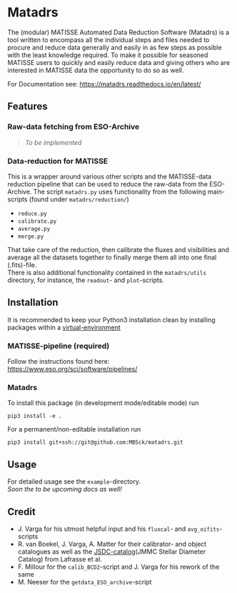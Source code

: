 # Matadrs
The (modular) MATISSE Automated Data Reduction Software (Matadrs) is a tool written to
encompass all the individual steps and files needed to procure and reduce data generally
and easily in as few steps as possible with the least knowledge required. To make it
possible for seasoned MATISSE users to quickly and easily reduce data and giving others
who are interested in MATISSE data the opportunity to do so as well.

For Documentation see: https://matadrs.readthedocs.io/en/latest/

## Features
### Raw-data fetching from ESO-Archive
> _To be implemented_

### Data-reduction for MATISSE
This is a wrapper around various other scripts and the MATISSE-data reduction pipeline
that can be used to reduce the raw-data from the ESO-Archive.
The script `matadrs.py` uses functionality from the following main-scripts (found under `matadrs/reduction/`)
* `reduce.py`
* `calibrate.py`
* `average.py`
* `merge.py`

That take care of the reduction, then calibrate the fluxes and visibilities and average
all the datasets together to finally merge them all into one final (.fits)-file.<br>
There is also additional functionality contained in the `matadrs/utils` directory, for
instance, the  `readout`- and `plot`-scripts.

## Installation
It is recommended to keep your Python3 installation clean by installing packages within a
[virtual-environment](#virtual-enviroment-setup)

### MATISSE-pipeline (required)
Follow the instructions found here: https://www.eso.org/sci/software/pipelines/

### Matadrs
To install this package (in development mode/editable mode) run
```
pip3 install -e .
```
For a permanent/non-editable installation run
```
pip3 install git+ssh://git@github.com:MBSck/matadrs.git
```

## Usage

For detailed usage see the `example`-directory.<br>
_Soon the to be upcoming docs as well!_

## Credit
* J. Varga for his utmost helpful input and his `fluxcal`- and `avg_oifits`-scripts
* R. van Boekel, J. Varga, A. Matter for their calibrator- and object catalogues as well as
  the [JSDC-catalog](https://cdsarc.cds.unistra.fr/viz-bin/cat/II/300)(JMMC Stellar Diameter Catalog) from Lafrasse et al.
* F. Millour for the `calib_BCD2`-script and J. Varga for his rework of the same
* M. Neeser for the `getdata_ESO_archive`-script
